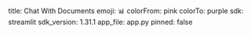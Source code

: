 title: Chat With Documents
emoji: 📊
colorFrom: pink
colorTo: purple
sdk: streamlit
sdk_version: 1.31.1
app_file: app.py
pinned: false
